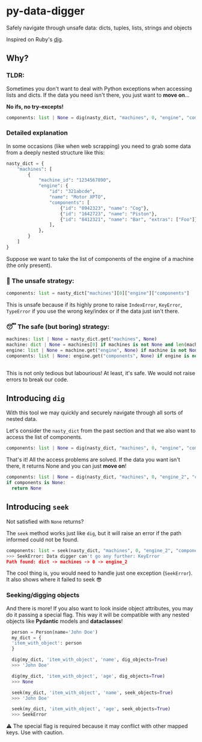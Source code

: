 # py-data-digger
Safely navigate through unsafe data: dicts, tuples, lists, strings and objects

Inspired on Ruby's [dig](https://www.rubydoc.info/stdlib/core/Hash:dig).

## Why?
### TLDR: 
Sometimes you don't want to deal with Python exceptions when accessing lists and dicts. If the data you need isn't there, you just want to **move on**...

**No ifs, no try-excepts!**

```python
components: list | None = dig(nasty_dict, "machines", 0, "engine", "components")
```

### Detailed explanation
In some occasions (like when web scrapping) you need to grab some data from a deeply nested structure like this:
```python
nasty_dict = {
    "machines": [
        {
            "machine_id": "1234567890",
            "engine": {
                "id": "321abcde",
                "name": "Motor XPTO",
                "components": [
                    {"id": "0942323", "name": "Cog"},
                    {"id": "1642723", "name": "Piston"},
                    {"id": "8412321", "name": "Bar", "extras": ["Foo"]},
                ],
            },
        }
    ]
}
```

Suppose we want to take the list of components of the engine of a machine (the only present).

### 🚨 The unsafe strategy:
```python
components: list = nasty_dict["machines"][0]["engine"]["components"]
```

This is unsafe because if its highly prone to raise `IndexError`, `KeyError`, `TypeError` if you use the wrong key/index or if the data just isn't there.

### 😴 The safe (but boring) strategy:
```python
machines: list | None = nasty_dict.get("machines", None)
machine: dict | None = machines[0] if machines is not None and len(machines) > 0 else None
engine: list | None = machine.get("engine", None) if machine is not None else None
components: list | None: engine.get("components", None) if engine is not None else None
  
```

This is not only tedious but labourious!
At least, it's safe. We would not raise errors to break our code.


## Introducing `dig`
With this tool we may quickly and securely navigate through all sorts of nested data.

Let's consider the `nasty_dict` from the past section and that we also want to access the list of components.
```python
components: list | None = dig(nasty_dict, "machines", 0, "engine", "components")
```

That's it! All the access problems are solved. If the data you want isn't there, it returns None and you can just **move on**!
```python
components: list | None = dig(nasty_dict, "machines", 0, "engine_2", "components")
if components is None:
  return None
```

## Introducing `seek`
Not satisfied with `None` returns?

The `seek` method works just like `dig`, but it will raise an error if the path informed could not be found.

```python
components: list = seek(nasty_dict, "machines", 0, "engine_2", "components")
>>> SeekError: Data digger can't go any further: KeyError
Path found: dict -> machines -> 0 -> engine_2
```

The cool thing is, you would need to handle just one exception (`SeekError`). It also shows where it failed to seek 😎

### Seeking/digging objects
And there is more!
If you also want to look inside object attributes, you may do it passing a special flag.
This way it will be compatible with any nested objects like **Pydantic** models and **dataclasses**!
```python
  person = Person(name='John Doe')
  my_dict = {
  'item_with_object': person
  }

  dig(my_dict, 'item_with_object', 'name', dig_objects=True)
  >>> 'John Doe'

  dig(my_dict, 'item_with_object', 'age', dig_objects=True)
  >>> None

  seek(my_dict, 'item_with_object', 'name', seek_objects=True)
  >>> 'John Doe'

  seek(my_dict, 'item_with_object', 'age', seek_objects=True)
  >>> SeekError
```

⚠️ The special flag is required because it may conflict with other mapped keys. Use with caution.
